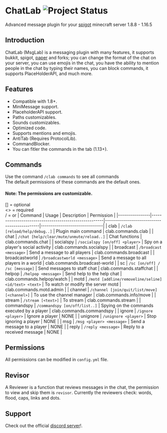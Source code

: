 # ChatLab ![Project Status](https://img.shields.io/github/workflow/status/BryanGamingDV/ChatLab/Maven%20Build/main) 

Advanced message plugin for your [spigot](http://spigotmc.org/) minecraft server 1.8.8 - 1.16.5

## Introduction
ChatLab (MsgLab) is a messaging plugin with many features, it supports bukkit, spigot, [paper](https://papermc.io/downloads) and forks; you can change the format of the chat on your server, you can use emojis in the chat, you have the ability to mention people in the chat by typing their names, you can block commands, it supports PlaceHolderAPI, and much more.
## Features
- Compatible with 1.8+. <br>
- MiniMessage support. <br>
- PlaceholderAPI support. <br>
- Paths customizables. <br>
- Sounds customizables. <br>
- Optimized code. <br>
- Supports mentions and emojis. <br>
- AntiTab (Requires ProtocolLib). <br>
- CommandBlocker. <br>
- You can fitler the commands in the tab (1.13+).
## Commands
Use the command `/clab commands` to see all commands <br>
The default permissions of these commands are the default ones. <br>
#### Note:  The permissions are customizable.
[] = optional <br>
<> = required <br>
/ = or
|    Command     |                          Usage                       |                  Description                |           Permission          |
|----------------|------------------------------------------------------|---------------------------------------------|-------------------------------|
| clab   	       | `/clab [reload/help/debug..]`                        | Plugin main command                         | clab.commands.clab	          |
| chat   	       | `/chat [help/clear/mute/unmute/reload..]`            | Chat functions                              | clab.commands.chat	          |
| socialspy      | `/socialspy [on/off] <player>`                       | Spy on a player's social activity           | clab.commands.socialspy	      |
| broadcast      | `/broadcast <message>`                               | Send a message to all players               | clab.commands.broadcast       |
| broadcastworld | `/broadcastworld <message>`                           | Send a message to all players in a world    | clab.commands.broadcast-world |
| sc             | `/sc [on/off] / /sc [message]`                       | Send messages to staff chat                 | clab.commands.staffchat       |
| helpop         | `/helpop <message>`                                  | Send help to the help chat                  | clab.commands.helpop/watch    |
| motd           | `/motd [addline/removeline/seline] <id/text> <text>` | To watch or modify the server motd          | clab.commands.motd.admin      |
| channel        | `/channel [join/quit/list/move] [<channel>]`         | To use the channel manager                  | clab.commands.info/move       |
| stream         | `/stream [<text>]`                                   | To stream                                   | clab.commands.stream          |
| commandspy     | `/commandspy [on/off/list..]`                        | Spying on the commands executed by a player | clab.commands.commandspy      |
| ignore         | `/ignore <player>`                                   | Ignore a player                             | NONE                          |
| unignore       | `/unignore <player>`                                 | Stop ignoring a player                      | NONE                          |
| msg   	       | `/msg <player> <message>`                            | Send a message to a player                  | NONE	                        |
| reply   	     | `/reply <message>`                                   | Reply to a received message                 | NONE                          |
## Permissions
All permissions can be modified in `config.yml` file.
## Revisor
A Reviewer is a function that reviews messages in the chat, the permission to view and skip them is `revisor`. Currently the reviewers check: words, flood, caps, links and dots.
## Support
Check out the official [discord server](https://discord.gg/wpSh4Bf4Es)!.

